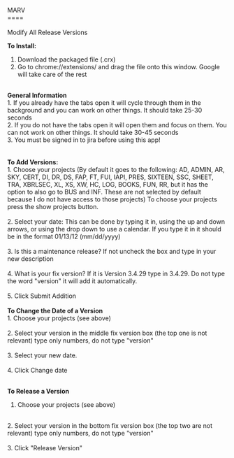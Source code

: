MARV<BR>
====<BR>
<BR>
Modify All Release Versions<BR>

<b>To Install: </b><BR>
1. Download the packaged file (.crx)<BR>
2. Go to chrome://extensions/ and drag the file onto this window. Google will take care of the rest<BR>
<BR>
<b>General Information</b><BR>
1. If you already have the tabs open it will cycle through them in the background and you can work on other things. It should take 25-30 seconds<BR>
2. If you do not have the tabs open it will open them and focus on them. You can not work on other things. It should take 30-45 seconds<BR>
3. You must be signed in to jira before using this app!<BR>
<BR>
<BR>
<b>To Add Versions: </b><BR>
1. Choose your projects (By default it goes to the following: AD, ADMIN, AR, SKY, CERT, DI, DR, DS, FAP, FT, FUI, IAPI, PRES, SIXTEEN, SSC, SHEET, TRA, XBRLSEC, XL, XS, XW, HC, LOG,  BOOKS, FUN, RR, but it has the option to also go to BUS and INF. These are not selected by default because I do not have access to those projects) To choose your projects press the show projects button. <BR>
<BR>
2. Select your date: This can be done by typing it in, using the up and down arrows, or using the drop down to use a calendar. If you type it in it should be in the format 01/13/12 (mm/dd/yyyy)<BR>
<BR>
3. Is this a maintenance release? If not uncheck the box and type in your new description<BR>
<BR>
4. What is your fix version? If it is Version 3.4.29 type in 3.4.29. Do not type the word "version" it will add it automatically.<BR>
<BR>
5. Click Submit Addition<BR>
<BR>
<b>To Change the Date of a Version</b><BR>
1. Choose your projects (see above)<BR>
<BR>
2. Select your version in the middle fix version box (the top one is not relevant) type only numbers, do not type "version"<BR>
<BR>
3. Select your new date.<BR>
<BR>
4. Click Change date<BR>
<BR>

<b>To Release a Version</b><BR>
1. Choose your projects (see above)<BR>
<BR>
2. Select your version in the bottom fix version box (the top two are not relevant) type only numbers, do not type "version"<BR>
<BR>
3. Click "Release Version"<BR>
<BR>
